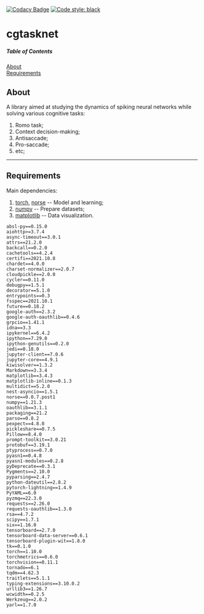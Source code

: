 [![Codacy Badge](https://app.codacy.com/project/badge/Grade/f8bcca65fd434829ba9ca3349ce37966)](https://www.codacy.com/gh/Pugavkomm/-test-multy_cognitive_tasks/dashboard?utm_source=github.com&utm_medium=referral&utm_content=Pugavkomm/-test-multy_cognitive_tasks&utm_campaign=Badge_Grade)
[![Code style: black](https://img.shields.io/badge/code%20style-black-000000.svg)](https://github.com/psf/black)

# cgtasknet
##### Table of Contents  
[About](#About)  
[Requirements](#Requirements)  



## About
A library aimed at studying the dynamics of spiking neural networks while solving various cognitive tasks:

1. Romo task;
2. Context decision-making;
3. Antisaccade;
4. Pro-saccade;
5. etc;

***

## Requirements

Main dependencies:

1. [torch](https://pytorch.org/), [norse](https://github.com/norse/norse) -- Model and learning;
1. [numpy](https://numpy.org/) -- Prepare datasets;
1. [matplotlib](https://matplotlib.org/) -- Data visualization.

```
absl-py==0.15.0
aiohttp>=3.7.4
async-timeout==3.0.1
attrs==21.2.0
backcall==0.2.0
cachetools==4.2.4
certifi==2021.10.8
chardet==4.0.0
charset-normalizer==2.0.7
cloudpickle==2.0.0
cycler==0.11.0
debugpy==1.5.1
decorator==5.1.0
entrypoints==0.3
fsspec==2021.10.1
future==0.18.2
google-auth==2.3.2
google-auth-oauthlib==0.4.6
grpcio==1.41.1
idna==3.3
ipykernel==6.4.2
ipython==7.29.0
ipython-genutils==0.2.0
jedi==0.18.0
jupyter-client==7.0.6
jupyter-core==4.9.1
kiwisolver==1.3.2
Markdown==3.3.4
matplotlib==3.4.3
matplotlib-inline==0.1.3
multidict==5.2.0
nest-asyncio==1.5.1
norse==0.0.7.post1
numpy==1.21.3
oauthlib==3.1.1
packaging==21.2
parso==0.8.2
pexpect==4.8.0
pickleshare==0.7.5
Pillow==8.4.0
prompt-toolkit==3.0.21
protobuf==3.19.1
ptyprocess==0.7.0
pyasn1==0.4.8
pyasn1-modules==0.2.8
pyDeprecate==0.3.1
Pygments==2.10.0
pyparsing==2.4.7
python-dateutil==2.8.2
pytorch-lightning==1.4.9
PyYAML==6.0
pyzmq==22.3.0
requests==2.26.0
requests-oauthlib==1.3.0
rsa==4.7.2
scipy==1.7.1
six==1.16.0
tensorboard==2.7.0
tensorboard-data-server==0.6.1
tensorboard-plugin-wit==1.8.0
tk==0.1.0
torch==1.10.0
torchmetrics==0.6.0
torchvision==0.11.1
tornado==6.1
tqdm==4.62.3
traitlets==5.1.1
typing-extensions==3.10.0.2
urllib3==1.26.7
wcwidth==0.2.5
Werkzeug==2.0.2
yarl==1.7.0
```


